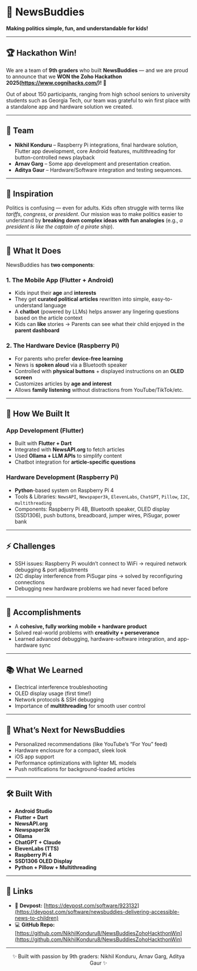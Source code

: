 # 📢 NewsBuddies  

**Making politics simple, fun, and understandable for kids!**  

---

## 🏆 Hackathon Win!  
We are a team of **9th graders** who built **NewsBuddies** — and we are proud to announce that we **WON the Zoho Hackathon 2025(https://www.cognihacks.com/)!** 🎉  

Out of about 150 participants, ranging from high school seniors to university students such as Georgia Tech, our team was grateful to win first place with a standalone app and hardware solution we created.

---

## 👥 Team  
- **Nikhil Konduru** – Raspberry Pi integrations, final hardware solution, Flutter app development, core Android features, multithreading for button-controlled news playback  
- **Arnav Garg** – Some app development and presentation creation.
- **Aditya Gaur** – Hardware/Software integration and testing sequences. 

---

## 🌟 Inspiration  
Politics is confusing — even for adults. Kids often struggle with terms like *tariffs*, *congress*, or *president*. Our mission was to make politics easier to understand by **breaking down complex ideas with fun analogies** (e.g., *a president is like the captain of a pirate ship*).  

---

## 📱 What It Does  
NewsBuddies has **two components**:  

### 1. **The Mobile App (Flutter + Android)**  
- Kids input their **age** and **interests**  
- They get **curated political articles** rewritten into simple, easy-to-understand language  
- A **chatbot** (powered by LLMs) helps answer any lingering questions based on the article context  
- Kids can **like** stories → Parents can see what their child enjoyed in the **parent dashboard**  

### 2. **The Hardware Device (Raspberry Pi)**  
- For parents who prefer **device-free learning**  
- News is **spoken aloud** via a Bluetooth speaker  
- Controlled with **physical buttons** + displayed instructions on an **OLED screen**  
- Customizes articles by **age and interest**  
- Allows **family listening** without distractions from YouTube/TikTok/etc.  

---

## 🔧 How We Built It  
### **App Development (Flutter)**  
- Built with **Flutter + Dart**  
- Integrated with **NewsAPI.org** to fetch articles  
- Used **Ollama + LLM APIs** to simplify content  
- Chatbot integration for **article-specific questions**  

### **Hardware Development (Raspberry Pi)**  
- **Python**-based system on Raspberry Pi 4  
- Tools & Libraries: `NewsAPI`, `Newspaper3k`, `ElevenLabs`, `ChatGPT`, `Pillow`, `I2C`, `multithreading`  
- Components: Raspberry Pi 4B, Bluetooth speaker, OLED display (SSD1306), push buttons, breadboard, jumper wires, PiSugar, power bank  

---

## ⚡ Challenges  
- SSH issues: Raspberry Pi wouldn’t connect to WiFi → required network debugging & port adjustments  
- I2C display interference from PiSugar pins → solved by reconfiguring connections  
- Debugging new hardware problems we had never faced before  

---

## 🏅 Accomplishments  
- A **cohesive, fully working mobile + hardware product**  
- Solved real-world problems with **creativity + perseverance**  
- Learned advanced debugging, hardware-software integration, and app-hardware sync  

---

## 📚 What We Learned  
- Electrical interference troubleshooting  
- OLED display usage (first time!)  
- Network protocols & SSH debugging  
- Importance of **multithreading** for smooth user control  

---

## 🚀 What’s Next for NewsBuddies  
- Personalized recommendations (like YouTube’s “For You” feed)  
- Hardware enclosure for a compact, sleek look  
- iOS app support  
- Performance optimizations with lighter ML models  
- Push notifications for background-loaded articles  

---

## 🛠️ Built With  
- **Android Studio**  
- **Flutter + Dart**  
- **NewsAPI.org**  
- **Newspaper3k**  
- **Ollama**  
- **ChatGPT + Claude**  
- **ElevenLabs (TTS)**  
- **Raspberry Pi 4**  
- **SSD1306 OLED Display**  
- **Python + Pillow + Multithreading**  

---

## 🔗 Links  
- 📖 **Devpost:** [https://devpost.com/software/923132](https://devpost.com/software/newsbuddies-delivering-accessible-news-to-children)  
- 💻 **GitHub Repo:** [https://github.com/NikhilKonduru8/NewsBuddiesZohoHackthonWin](https://github.com/NikhilKonduru8/NewsBuddiesZohoHackthonWin)  

---

<p align="center">✨ Built with passion by 9th graders: Nikhil Konduru, Arnav Garg, Aditya Gaur ✨</p>
